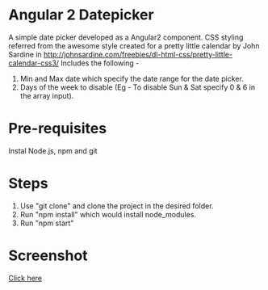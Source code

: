 # Angular 2 Datepicker
A simple date picker developed as a Angular2 component.
CSS styling referred from the awesome style created for a pretty little calendar by John Sardine in http://johnsardine.com/freebies/dl-html-css/pretty-little-calendar-css3/
Includes the following - 
1. Min and Max date which specify the date range for the date picker.
2. Days of the week to disable (Eg - To disable Sun & Sat specify 0 & 6 in the array input).
# Pre-requisites
Instal Node.js, npm and git
# Steps
1. Use "git clone" and clone the project in the desired folder.
2. Run "npm install" which would install node_modules.
3. Run "npm start"

# Screenshot
[Click here](https://github.com/bhuvana084/simple-angular2-datepicker/blob/master/screenshot.pdf)